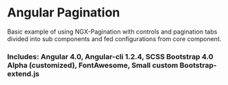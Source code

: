 # Angular Pagination

Basic example of using NGX-Pagination with controls and pagination tabs divided into sub components and fed configurations from core component.

### Includes: Angular 4.0, Angular-cli 1.2.4, SCSS Bootstrap 4.0 Alpha (customized), FontAwesome, Small custom Bootstrap-extend.js
